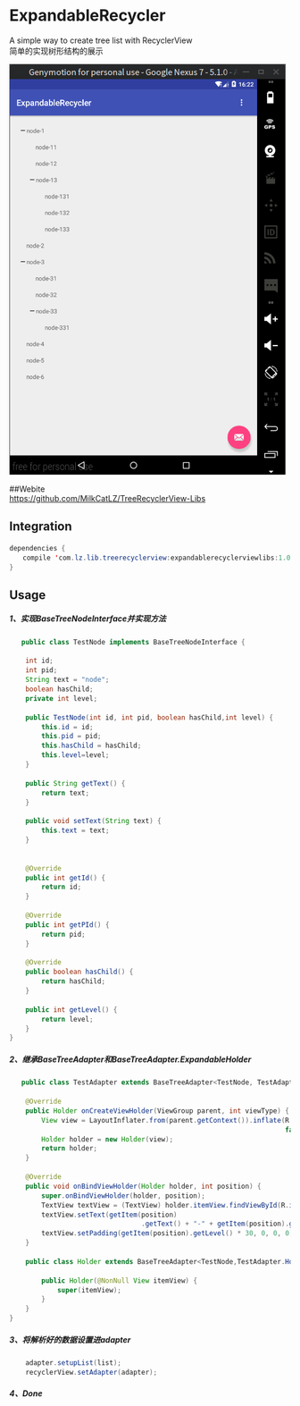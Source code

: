 # ExpandableRecycler 
A simple way to create tree list with RecyclerView  
简单的实现树形结构的展示

![image](https://github.com/MilkCatLZ/TreeRecyclerView-Libs/blob/master/screenshot/DeepinScreenshot20160125162229.png)  

##Webite  
    https://github.com/MilkCatLZ/TreeRecyclerView-Libs

## Integration

```java
dependencies {
　　compile 'com.lz.lib.treerecyclerview:expandablerecyclerviewlibs:1.0.2' 
}
```

## Usage
##### 1、实现BaseTreeNodeInterface并实现方法
```java
   public class TestNode implements BaseTreeNodeInterface {

    int id;
    int pid;
    String text = "node";
    boolean hasChild;
    private int level;

    public TestNode(int id, int pid, boolean hasChild,int level) {
        this.id = id;
        this.pid = pid;
        this.hasChild = hasChild;
        this.level=level;
    }

    public String getText() {
        return text;
    }

    public void setText(String text) {
        this.text = text;
    }


    @Override
    public int getId() {
        return id;
    }

    @Override
    public int getPId() {
        return pid;
    }

    @Override
    public boolean hasChild() {
        return hasChild;
    }

    public int getLevel() {
        return level;
    }
}
```
##### 2、继承BaseTreeAdapter和BaseTreeAdapter.ExpandableHolder

```java
   public class TestAdapter extends BaseTreeAdapter<TestNode, TestAdapter.Holder> {

    @Override
    public Holder onCreateViewHolder(ViewGroup parent, int viewType) {
        View view = LayoutInflater.from(parent.getContext()).inflate(R.layout.item_child, null,
                                                                     false);
        Holder holder = new Holder(view);
        return holder;
    }

    @Override
    public void onBindViewHolder(Holder holder, int position) {
        super.onBindViewHolder(holder, position);
        TextView textView = (TextView) holder.itemView.findViewById(R.id.txt_view);
        textView.setText(getItem(position)
                                 .getText() + "-" + getItem(position).getId());
        textView.setPadding(getItem(position).getLevel() * 30, 0, 0, 0);
    }

    public class Holder extends BaseTreeAdapter<TestNode,TestAdapter.Holder>.ExpandableHolder {

        public Holder(@NonNull View itemView) {
            super(itemView);
        }
    }
}
```
##### 3、将解析好的数据设置进adapter
```java
	adapter.setupList(list);
	recyclerView.setAdapter(adapter);
```
##### 4、Done

